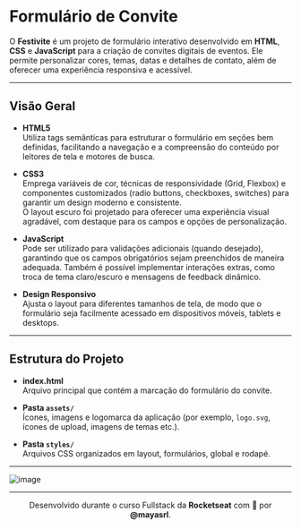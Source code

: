 # Formulário de Convite

O **Festivite** é um projeto de formulário interativo desenvolvido em **HTML**, **CSS** e **JavaScript** para a criação de convites digitais de eventos. Ele permite personalizar cores, temas, datas e detalhes de contato, além de oferecer uma experiência responsiva e acessível.

---

## Visão Geral

- **HTML5**  
  Utiliza tags semânticas para estruturar o formulário em seções bem definidas, facilitando a navegação e a compreensão do conteúdo por leitores de tela e motores de busca.

- **CSS3**  
  Emprega variáveis de cor, técnicas de responsividade (Grid, Flexbox) e componentes customizados (radio buttons, checkboxes, switches) para garantir um design moderno e consistente.  
  O layout escuro foi projetado para oferecer uma experiência visual agradável, com destaque para os campos e opções de personalização.

- **JavaScript**  
  Pode ser utilizado para validações adicionais (quando desejado), garantindo que os campos obrigatórios sejam preenchidos de maneira adequada. Também é possível implementar interações extras, como troca de tema claro/escuro e mensagens de feedback dinâmico.

- **Design Responsivo**  
  Ajusta o layout para diferentes tamanhos de tela, de modo que o formulário seja facilmente acessado em dispositivos móveis, tablets e desktops.

---

## Estrutura do Projeto

- **index.html**  
  Arquivo principal que contém a marcação do formulário do convite.

- **Pasta `assets/`**  
  Ícones, imagens e logomarca da aplicação (por exemplo, `logo.svg`, ícones de upload, imagens de temas etc.).

- **Pasta `styles/`**  
  Arquivos CSS organizados em layout, formulários, global e rodapé.

---

![image](https://github.com/user-attachments/assets/efd0a0d0-e275-4ec1-98ce-9d3a7a591a0b)

---

<p align="center">
  Desenvolvido durante o curso Fullstack da <strong>Rocketseat</strong> com 💛 por <strong>@mayasrl</strong>.
</p>
